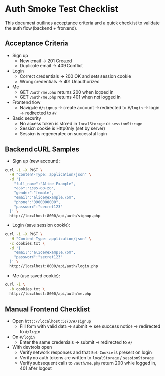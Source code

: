 # Auth Smoke Test Checklist

This document outlines acceptance criteria and a quick checklist to validate the auth flow (backend + frontend).

## Acceptance Criteria

- Sign up
  - New email → 201 Created
  - Duplicate email → 409 Conflict
- Login
  - Correct credentials → 200 OK and sets session cookie
  - Wrong credentials → 401 Unauthorized
- Me
  - GET `/auth/me.php` returns 200 when logged in
  - GET `/auth/me.php` returns 401 when not logged in
- Frontend flow
  - Navigate `#/signup` → create account → redirected to `#/login` → login → redirected to `#/`
- Basic security
  - No access token is stored in `localStorage` or `sessionStorage`
  - Session cookie is HttpOnly (set by server)
  - Session is regenerated on successful login

## Backend cURL Samples

- Sign up (new account):
```bash
curl -i -X POST \
  -H "Content-Type: application/json" \
  -d '{
    "full_name":"Alice Example",
    "dob":"1995-08-20",
    "gender":"female",
    "email":"alice@example.com",
    "phone":"0900000000",
    "password":"secret123"
  }' \
  http://localhost:8000/api/auth/signup.php
```

- Login (save session cookie):
```bash
curl -i -X POST \
  -H "Content-Type: application/json" \
  -c cookies.txt \
  -d '{
    "email":"alice@example.com",
    "password":"secret123"
  }' \
  http://localhost:8000/api/auth/login.php
```

- Me (use saved cookie):
```bash
curl -i \
  -b cookies.txt \
  http://localhost:8000/api/auth/me.php
```

## Manual Frontend Checklist

- Open `http://localhost:5173/#/signup`
  - Fill form with valid data → submit → see success notice → redirected to `#/login`
- On `#/login`
  - Enter the same credentials → submit → redirected to `#/`
- With devtools open
  - Verify network responses and that `Set-Cookie` is present on login
  - Verify no auth tokens are written to `localStorage` / `sessionStorage`
  - Verify subsequent calls to `/auth/me.php` return 200 while logged in, 401 after logout
